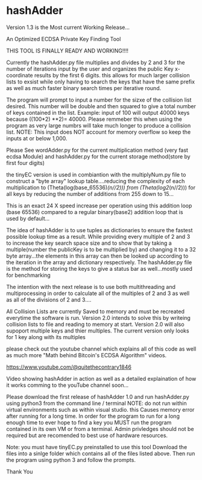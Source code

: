 # hashAdder

Version 1.3 is the Most current Working Release...

An Optimized ECDSA Private Key Finding Tool

THIS TOOL IS FINALLY READY AND WORKING!!!!

Currently the hashAdder.py file multiplies and divides by 2 and 3 for the number of iterations input by the user and organizes the public Key x-coordinate results by the first 6 digits.
this allows for much larger collision lists to exsist while only having to search the keys that have the same prefix as well as much faster binary search times per iterative round.

The program will prompt to input a number for the sizxe of the collision list desired. This number will be double and then squared to give a total number of keys contained in the list.
Example: input of 100 will output 40000 keys because ((100*2) **2)= 40000. Please remmeber this when using the program as very large numbrs will take much longer to produce a collision list.
NOTE: This input does NOT account for memory overflow so keep the inputs at or below 1,000.

Please See wordAdder.py for the current multiplication method (very fast ecdsa Module) and hashAdder.py for the current storage method(store by first four digits)

the tinyEC version is used in combiantion with the multiplyNum.py file to construct a "byte array" lookup table....reducing the complexity of each
multiplication to (Theta(log(base_65536)*(n//2))) from (Theta(log2*(n//2))) for all keys by reducing the number of additions from 255 down to 15...

This is an exact 24 X speed increase per operation using this addition loop (base 65536) compared to a regular binary(base2) addition loop that is used by default...

The idea of hashAdder is to use tuples as dictionaries to ensure the fastest possible lookup time as a result. While providing every multiple of 2 and 3 to increase the key search space size and to show that by taking a multiple(number the publicKey is to be multiplied by) and changing it to a 32 byte array...the elements in this array
can then be looked up according to the iteration in the array and dictionary respectively.
The hashAdder.py file is the method for storing the keys to give a status bar as well...mostly used for benchmarking

The intention with the next release is to use both multithreading and multiprocessing in order to calculate all of the multiples of 2 and 3 as well as all of the 
divisions of 2 and 3....

All Collision Lists are currently Saved to memory and must be recreated everytime the software is run. Version 2.0 intends to solve this by writeing collision lists to file and reading to memory at start.
Version 2.0 will also supoport multiple keys and thier multiples. The current version only looks for 1 key along with its multiples

please check out the youtube channel which explains all of this code as well as much more "Math behind Bitcoin's ECDSA Algorithm" videos.

https://www.youtube.com/@quitethecontrary1846

Video showing hashAdder in action as well as a detailed explaination of how it works comming to the youTube channel soon...

Please download the first release of hashAdder 1.0 and run hashAdder.py using python3 from the command line / terminal
NOTE: do not run within virtual environments such as within visual studio. this Causes memory error after running for a long time. In order for the program to run for a long enough time to ever hope to find a key you MUST run the program contained in its own VM or from a terminal. Admin privledges should not be required but are recomended to best use of hardware resources.

Note: you must have tinyEC.py preinstalled to use this tool
Download the files into a sinlge folder which contains all of the files listed above. Then run the program using python 3 and follow the prompts.

Thank You
